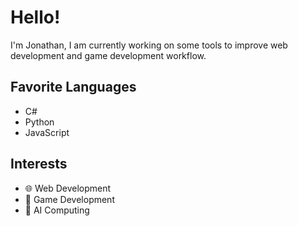# Hello!

I'm Jonathan, I am currently working on some tools to improve web development and game development workflow.

## Favorite Languages
- C\#
- Python
- JavaScript

## Interests
- 🌐 Web Development
- 🎲 Game Development
- 🧠 AI Computing
